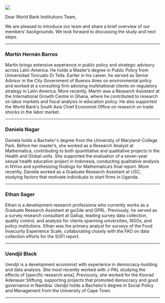 ![](https://www.appam.org/assets/1/15/cmyk_mccourt_logo_formal_horizontal.png?63136)

Dear World Bank Institutions Team,

We are pleased to introduce our team and share a brief overview of our members’ backgrounds. We look forward to discussing the study and next steps.  

---

### **Martín Hernán Barros**  
Martín brings extensive experience in public policy and strategic advisory across Latin America. He holds a Master’s degree in Public Policy from Universidad Torcuato Di Tella. Earlier in his career, he served as Senior Advisor in the City Government of Buenos Aires on environmental policy and worked at a consulting firm advising multinational clients on regulatory strategy in Latin America. More recently, Martin was a Research Assistant at the International Growth Centre in Ghana, where he contributed to research on labor markets and fiscal analysis in education policy. He also supported the World Bank’s South Asia Chief Economist Office on research on trade shocks in the labor market.

---

### **Daniela Nagar**  
Daniela holds a Bachelor's degree from the University of Maryland-College Park. Before her master’s, she worked as a Research Analyst at Mathematica, contributing to both quantitative and qualitative projects in the Health and Global units. She supported the evaluation of a seven-year sexual health education project in Indonesia, conducting qualitative analysis in NVivo and synthesizing findings for Mathematica’s final report. More recently, Daniela worked as a Graduate Research Assistant at USC, studying factors that motivate individuals to start firms in Uganda.  

---

### **Ethan Sager**  
Ethan is a development research professiona who currently works as a Graduate Research Assistant at gui2de and GPRL. Previously, he served as a survey research consultant at Gallup, leading survey data collection, quality control, and analysis for clients spanning universities, NGOs, and policy institutions. Ethan was the primary analyst for surveys of the Food Insecurity Experience Scale, collaborating closely with the FAO on data collection efforts for the SOFI report.  

---

### **Uendjii Black**  
Uendjii is a development economist with experience in democracy-building and data analysis. She most recently worked with J-PAL studying the effects of [specific research area]. Previously, she worked for the Konrad Adenauer Stiftung, supporting projects that promoted democracy and good governance in Namibia. Uendjii holds a Bachelor’s degree in Social Policy and Management from the University of Cape Town.  

---